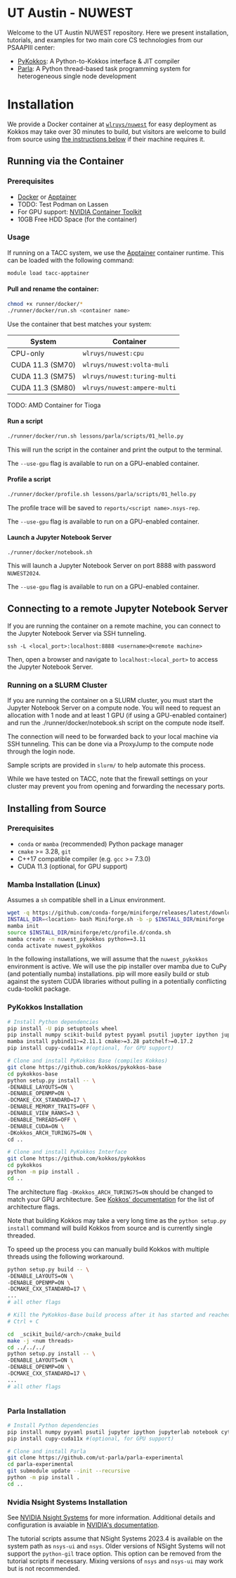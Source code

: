 # UT Austin - NUWEST 

Welcome to the UT Austin NUWEST repository. 
Here we present installation, tutorials, and examples for two main core CS technologies from our PSAAPIII center:
- [PyKokkos](https://github.com/kokkos/pykokkos): A Python-to-Kokkos interface & JIT compiler 
- [Parla](https://github.com/ut-parla/parla-experimental): A Python thread-based task programming system for heterogeneous single node development

# Installation

We provide a Docker container at [`wlruys/nuwest`](https://hub.docker.com/repository/docker/wlruys/nuwest/general) for easy deployment as Kokkos may take over 30 minutes to build, but visitors are welcome to build from source using [the instructions below](#from-source) if their machine requires it.

## Running via the Container

### Prerequisites
- [Docker](https://docs.docker.com/get-docker/) or [Apptainer](https://apptainer.org/docs/user/latest)
- TODO: Test Podman on Lassen
- For GPU support: [NVIDIA Container Toolkit](https://docs.nvidia.com/datacenter/cloud-native/container-toolkit/install-guide.html#docker)
- 10GB Free HDD Space (for the container)

### Usage

If running on a TACC system, we use the [Apptainer](https://apptainer.org/docs/user/latest) container runtime. This can be loaded with the following command:

```bash
module load tacc-apptainer
```

#### Pull and rename the container: 

```bash
chmod +x runner/docker/*
./runner/docker/run.sh <container name>
```
Use the container that best matches your system:


| System | Container |
| --- | --- |
| CPU-only | `wlruys/nuwest:cpu` |
| CUDA 11.3 (SM70) | `wlruys/nuwest:volta-muli` |
| CUDA 11.3 (SM75) | `wlruys/nuwest:turing-multi` |
| CUDA 11.3 (SM80) | `wlruys/nuwest:ampere-multi` |

TODO: AMD Container for Tioga

#### Run a script

```bash
./runner/docker/run.sh lessons/parla/scripts/01_hello.py
```
This will run the script in the container and print the output to the terminal.

The `--use-gpu` flag is available to run on a GPU-enabled container.


#### Profile a script

```bash
./runner/docker/profile.sh lessons/parla/scripts/01_hello.py
```
The profile trace will be saved to `reports/<script name>.nsys-rep`.

The `--use-gpu` flag is available to run on a GPU-enabled container.

#### Launch a Jupyter Notebook Server

```
./runner/docker/notebook.sh
```
This will launch a Jupyter Notebook Server on port 8888 with password `NUWEST2024`. 

The `--use-gpu` flag is available to run on a GPU-enabled container.

## Connecting to a remote Jupyter Notebook Server

If you are running the container on a remote machine, you can connect to the Jupyter Notebook Server via SSH tunneling.

```
ssh -L <local_port>:localhost:8888 <username>@<remote machine>
```

Then, open a browser and navigate to `localhost:<local_port>` to access the Jupyter Notebook Server.

### Running on a SLURM Cluster

If you are running the container on a SLURM cluster, you must start the Jupyter Notebook Server on a compute node. You will need to request an allocation with 1 node and at least 1 GPU (if using a GPU-enabled container) and run the ./runner/docker/notebook.sh script on the compute node itself.

The connection will need to be forwarded back to your local machine via SSH tunneling. 
This can be done via a ProxyJump to the compute node through the login node.

Sample scripts are provided in `slurm/` to help automate this process.

While we have tested on TACC, note that the firewall settings on your cluster may prevent you from opening and forwarding the necessary ports. 


## Installing from Source

### Prerequisites
- `conda` or `mamba` (recommended) Python package manager
- `cmake` >= 3.28, `git`
- C++17 compatible compiler (e.g. `gcc` >= 7.3.0)
- CUDA 11.3 (optional, for GPU support)

### Mamba Installation (Linux)

Assumes a `sh` compatible shell in a Linux environment.

```bash
wget -q https://github.com/conda-forge/miniforge/releases/latest/download/Miniforge3-Linux-x86_64.sh -O Miniforge.sh
INSTALL_DIR=<location> bash Miniforge.sh -b -p $INSTALL_DIR/miniforge
mamba init
source $INSTALL_DIR/miniforge/etc/profile.d/conda.sh
mamba create -n nuwest_pykokkos python==3.11
conda activate nuwest_pykokkos 
```

In the following installations, we will assume that the `nuwest_pykokkos` environment is active. 
We will use the pip installer over mamba due to CuPy (and potentially numba) installations. 
pip will more easily build or stub against the system CUDA libraries without pulling in a potentially conflicting cuda-toolkit package. 

### PyKokkos Installation

```bash
# Install Python dependencies
pip install -U pip setuptools wheel
pip install numpy scikit-build pytest pyyaml psutil jupyter ipython jupyterlab notebook
mamba install pybind11>=2.11.1 cmake>=3.28 patchelf>=0.17.2
pip install cupy-cuda11x #(optional, for GPU support)

# Clone and install PyKokkos Base (compiles Kokkos)
git clone https://github.com/kokkos/pykokkos-base
cd pykokkos-base
python setup.py install -- \
-DENABLE_LAYOUTS=ON \ 
-DENABLE_OPENMP=ON \
-DCMAKE_CXX_STANDARD=17 \
-DENABLE_MEMORY_TRAITS=OFF \
-DENABLE_VIEW_RANKS=3 \
-DENABLE_THREADS=OFF \
-DENABLE_CUDA=ON \
-DKokkos_ARCH_TURING75=ON \
cd ..

# Clone and install PyKokkos Interface
git clone https://github.com/kokkos/pykokkos
cd pykokkos 
python -m pip install .
cd ..
```

The architecture flag `-DKokkos_ARCH_TURING75=ON` should be changed to match your GPU architecture.
See [Kokkos' documentation](https://kokkos.github.io/kokkos-core-wiki/keywords.html#architecture-keywords) for the list of architecture flags.

Note that building Kokkos may take a very long time as the `python setup.py install` command will build Kokkos from source and is currently single threaded.

To speed up the process you can manually build Kokkos with multiple threads using the following workaround. 

```bash
python setup.py build -- \
-DENABLE_LAYOUTS=ON \
-DENABLE_OPENMP=ON \
-DCMAKE_CXX_STANDARD=17 \
...
# all other flags

# Kill the PyKokkos-Base build process after it has started and reached (1%)
# Ctrl + C

cd  _scikit_build/<arch>/cmake_build
make -j <num threads>
cd ../../../
python setup.py install -- \
-DENABLE_LAYOUTS=ON \
-DENABLE_OPENMP=ON \
-DCMAKE_CXX_STANDARD=17 \
...
# all other flags



```


### Parla Installation

```bash
# Install Python dependencies
pip install numpy pyyaml psutil jupyter ipython jupyterlab notebook cython pytest scikit-build-core
pip install cupy-cuda11x #(optional, for GPU support)

# Clone and install Parla
git clone https://github.com/ut-parla/parla-experimental
cd parla-experimental
git submodule update --init --recursive
python -m pip install .
cd ..
```

### Nvidia Nsight Systems Installation
See [NVIDIA Nsight Systems](https://developer.nvidia.com/nsight-systems) for more information.
Additional details and configuration is avaiable in [NVIDIA's documentation](https://docs.nvidia.com/nsight-systems/InstallationGuide/index.html#installing-nsight-systems).

The tutorial scripts assume that NSight Systems 2023.4 is available on the system path as `nsys-ui` and `nsys`. 
Older versions of NSight Systems will not support the `python-gil` trace option. 
This option can be removed from the tutorial scripts if necessary.
Mixing versions of `nsys` and `nsys-ui` may work but is not recommended.
